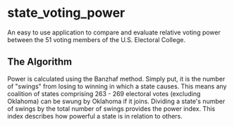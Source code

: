 # state_voting_power
An easy to use application to compare and evaluate relative voting power between the 51 voting members of the U.S. Electoral College.

## The Algorithm
Power is calculated using the Banzhaf method. Simply put, it is the number of "swings" from losing to winning in which a state causes. This means any coalition of states comprising 263 - 269 electoral votes (excluding Oklahoma) can be swung by Oklahoma if it joins. Dividing a state's number of swings by the total number of swings provides the power index. This index describes how powerful a state is in relation to others.
